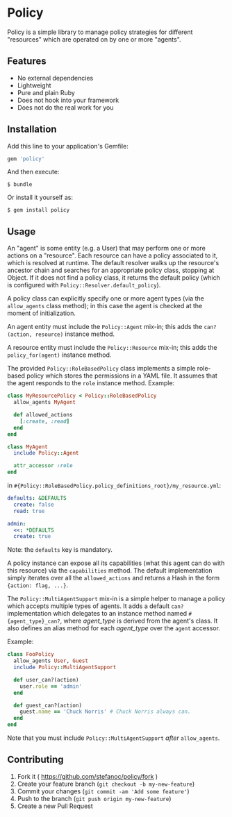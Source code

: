 # Policy

Policy is a simple library to manage policy strategies for different "resources" which are operated on by one or more
"agents".

## Features

* No external dependencies
* Lightweight
* Pure and plain Ruby
* Does not hook into your framework
* Does not do the real work for you

## Installation

Add this line to your application's Gemfile:

```ruby
gem 'policy'
```

And then execute:

    $ bundle

Or install it yourself as:

    $ gem install policy

## Usage

An "agent" is some entity (e.g. a User) that may perform one or more actions on a "resource".
Each resource can have a policy associated to it, which is resolved at runtime. The default resolver walks up
the resource's ancestor chain and searches for an appropriate policy class, stopping at Object. If it does
not find a policy class, it returns the default policy (which is configured with ```Policy::Resolver.default_policy```).

A policy class can explicitly specify one or more agent types (via the ```allow_agents``` class method); in this case
the agent is checked at the moment of initialization.

An agent entity must include the ```Policy::Agent``` mix-in; this adds the ```can?(action, resource)``` instance method.

A resource entity must include the ```Policy::Resource``` mix-in; this adds the ```policy_for(agent)``` instance method.

The provided ```Policy::RoleBasedPolicy``` class implements a simple role-based policy which stores the permissions
in a YAML file. It assumes that the agent responds to the ```role``` instance method.
Example:

```ruby
class MyResourcePolicy < Policy::RoleBasedPolicy
  allow_agents MyAgent

  def allowed_actions
    [:create, :read]
  end
end

class MyAgent
  include Policy::Agent

  attr_accessor :role
end

```

in ```#{Policy::RoleBasedPolicy.policy_definitions_root}/my_resource.yml```:

```yaml
defaults: &DEFAULTS
  create: false
  read: true

admin:
  <<: *DEFAULTS
  create: true
```

Note: the ```defaults``` key is mandatory.

A policy instance can expose all its capabilities (what this agent can do with this resource) via the ```capabilities```
method. The default implementation simply iterates over all the ```allowed_actions``` and returns a Hash in the form
```{action: flag, ...}```.

The ```Policy::MultiAgentSupport``` mix-in is a simple helper to manage a policy which accepts multiple types of agents.
It adds a default ```can?``` implementation which delegates to an instance method named ```#{agent_type}_can?```,
where _agent_type_ is derived from the agent's class. It also defines an alias method for each _agent_type_ over the
```agent``` accessor.

Example:

```ruby
class FooPolicy
  allow_agents User, Guest
  include Policy::MultiAgentSupport

  def user_can?(action)
    user.role == 'admin'
  end

  def guest_can?(action)
    guest.name == 'Chuck Norris' # Chuck Norris always can.
  end
end
```

Note that you must include ```Policy::MultiAgentSupport``` _after_ ```allow_agents```.

## Contributing

1. Fork it ( https://github.com/stefanoc/policy/fork )
2. Create your feature branch (`git checkout -b my-new-feature`)
3. Commit your changes (`git commit -am 'Add some feature'`)
4. Push to the branch (`git push origin my-new-feature`)
5. Create a new Pull Request
